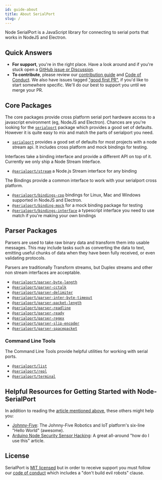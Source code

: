 ```yaml
---
id: guide-about
title: About SerialPort
slug: /
---
```


Node SerialPort is a JavaScript library for connecting to serial ports that works in NodeJS and Electron.

## Quick Answers

- **For support**, you're in the right place. Have a look around and if you're stuck open a [GitHub issue or Discussion](https://github.com/serialport/node-serialport/issues/new/choose).
- **To contribute**, please review our [contribution guide](https://github.com/serialport/node-serialport/blob/master/CONTRIBUTING.md) and [Code of Conduct](code-of-conduct). We also have issues tagged ["good first PR"](https://github.com/serialport/node-serialport/issues?q=is%3Aissue+is%3Aopen+label%3A%22good+first+issue%22), if you'd like to start somewhere specific. We'll do our best to support you until we merge your PR.

## Core Packages

The core packages provide cross platform serial port hardware access to a javascript environment (eg, NodeJS and Electron). Chances are you're looking for the [`serialport`](api-serialport.md) package which provides a good set of defaults. However it is quite easy to mix and match the parts of serialport you need.

- [`serialport`](api-serialport.md) provides a good set of defaults for most projects with a node stream api. It includes cross platform and mock bindings for testing.

Interfaces take a binding interface and provide a different API on top of it. Currently we only ship a Node Stream Interface.

- [`@serialport/stream`](api-stream) a Node.js Stream interface for any binding

The Bindings provide a common interface to work with your serialport cross platform.

- [`@serialport/bindings-cpp`](api-bindings-cpp) bindings for Linux, Mac and Windows supported in NodeJS and Electron.
- [`@serialport/binding-mock`](api-binding-mock.md) for a mock binding package for testing
- [`@serialport/bindings-interface`](api-bindings-interface.md) a typescript interface you need to use match if you're making your own bindings

## Parser Packages

Parsers are used to take raw binary data and transform them into usable messages. This may include tasks such as converting the data to text, emitting useful chunks of data when they have been fully received, or even validating protocols.

Parsers are traditionally Transform streams, but Duplex streams and other non stream interfaces are acceptable.

- [`@serialport/parser-byte-length`](api-parser-byte-length)
- [`@serialport/parser-cctalk`](api-parser-cctalk)
- [`@serialport/parser-delimiter`](api-parser-delimiter)
- [`@serialport/parser-inter-byte-timeout`](api-parser-inter-byte-timeout)
- [`@serialport/parser-packet-length`](api-parser-packet-length)
- [`@serialport/parser-readline`](api-parser-readline)
- [`@serialport/parser-ready`](api-parser-ready)
- [`@serialport/parser-regex`](api-parser-regex)
- [`@serialport/parser-slip-encoder`](api-parser-slip-encoder)
- [`@serialport/parser-spacepacket`](api-parser-spacepacket)

### Command Line Tools

The Command Line Tools provide helpful utilities for working with serial ports.

- [`@serialport/list`](bin-list.md)
- [`@serialport/repl`](bin-repl.md)
- [`@serialport/terminal`](bin-terminal.md)

## Helpful Resources for Getting Started with Node-SerialPort

In addition to reading the [article mentioned above](http://www.voodootikigod.com/nodebots-the-rise-of-js-robotics), these others might help you:

- [Johnny-Five](http://johnny-five.io/#hello-world): The Johnny-Five Robotics and IoT platform's six-line "Hello World" (awesome).
- [Arduino Node Security Sensor Hacking](http://nexxylove.tumblr.com/post/20159263403/arduino-node-security-sensor-hacking): A great all-around "how do I use this" article.

## License

SerialPort is [MIT licensed](https://github.com/serialport/node-serialport/blob/master/LICENSE) but in order to receive support you must follow our [code of conduct](code-of-conduct.md) which includes a "don't build evil robots" clause.
